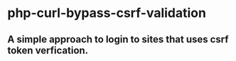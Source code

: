 # php-curl-bypass-csrf-validation
## A simple approach to login to sites that uses csrf token verfication.